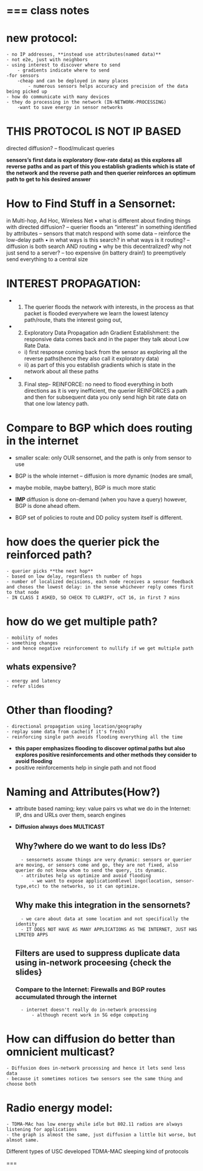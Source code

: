 ===
class notes
===

# new protocol:
    - no IP addresses, **instead use attributes(named data)**
    - not e2e, just with neighbors
    - using interest to discover where to send
        - gradients indicate where to send 
    -for sensors
        -cheap and can be deployed in many places
            - numerous sensors helps accuracy and precision of the data being picked up 
    - how do communicate with many devices
    - they do processing in the network (IN-NETWORK-PROCESSING)
        -want to save energy in sensor networks

# **THIS PROTOCOL IS NOT IP BASED**

directed diffusion?
– flood/mulicast queries

**sensors’s first data is exploratory (low-rate data) as this explores all reverse paths and as part of this you establish gradients which is state of the network and the reverse path and then querier reinforces an optimum path to get to his desired answer**


# How to Find Stuff in a Sensornet:
in Multi-hop, Ad Hoc, Wireless Net
• what is different about finding things with directed diffusion?
– querier floods an “interest” in something identified by attributes
– sensors that match respond with some data
– reinforce the low-delay path
• in what ways is this search? in what ways is it routing?
– diffusion is both search AND routing
• why be this decentralized? why not just send to a server?
– too expensive (in battery drain!) to preemptively send everything to a central size



# INTEREST PROPAGATION:
- 1) The querier floods the network with interests, in the process as that packet is flooded everywhere we learn the lowest latency path/route, thats the interest going out,
- 2) Exploratory Data Propagation adn Gradient Establishment: the responsive data comes back and in the paper they talk about Low Rate Data.
    - i) first response coming back from the sensor as exploring all the reverse paths(hence they also call it exploratory data)
    - ii) as part of this you establish gradients which is state in the network about all these paths
- 3) Final step- REINFORCE: no need to flood everything in both directions as it is very inefficient, the querier REINFORCES a path and then for subsequent data you only send high bit rate data on that one low latency path. 

# Compare to BGP which does routing in the internet
-   smaller scale: only OUR sensornet, and the path is only from sensor to use
-   BGP is the whole internet
        – diffusion is more dynamic (nodes are small,
-   maybe mobile, maybe battery), BGP is much more static
- **IMP**  diffusion is done on-demand (when you have a query) however, BGP is done ahead oftem.

- BGP set of policies to route and DD policy system itself is different.

# how does the querier pick the reinforced path?
    - querier picks **the next hop**
    - based on low delay, regardless th number of hops
    - number of localized decisions, each node receives a sensor feedback and choses the lowest delay: in the sense whichever reply comes first to that node
    - IN CLASS I ASKED, SO CHECK TO CLARIFY, oCT 16, in first 7 mins

# how do we get multiple path?
    - mobility of nodes
    - something changes 
    - and hence negative reinforcement to nullify if we get multiple path

## whats expensive?
    - energy and latency
    - refer slides

# Other than flooding?
    - directional propagation using location/geography
    - replay some data from cache(if it's fresh)
    - reinforcing single path avoids flooding everything all the time
-  **this paper emphasizes flooding to discover optimal paths but also explores positive resinforcements and other methods  they consider to avoid flooding**
- positive reinforcements help in single path and not flood

# Naming and Attributes(How?)
- attribute based naming; key: value pairs
    vs what we do in the Internet: IP, dns and URLs over them, search engines
- **Diffusion always does MULTICAST**
    
    ## Why?where do we want to do less IDs?
        - sensornets assume things are very dynamic: sensors or querier are moving, or sensors come and go, they are not fixed, also querier do not know whom to send the query, its dynamic.
        - attributes help us optimize and avoid flooding
            - we want to expose application0level ingo(location, sensor-type,etc) to the networks, so it can optimize.
    ## Why make this integration in the sensornets?
        - we care about data at some location and not specifically the identity
        - IT DOES NOT HAVE AS MANY APPLICATIONS AS THE INTERNET, JUST HAS LIMITED APPS

    ## Filters are used to suppress duplicate data using in-network proceesing {check the slides}
     ### Compare to the Internet: Firewalls and BGP routes accumulated through the internet
        - internet doesn't really do in-network processing
            - although recent work in 5G edge computing

# How can diffusion do better than omnicient multicast?
    - Diffusion does in-network processing and hence it lets send less data
    - because it sometimes notices two sensors see the same thing and choose both

# Radio energy model:
    - TDMA-MAc has low energy while idle but 802.11 radios are always listening for applications
    - the graph is almost the same, just diffusion a little bit worse, but almsot same.

Different types of USC developed TDMA-MAC sleeping kind of protocols

===
